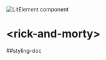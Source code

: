 ![LitElement component](https://img.shields.io/badge/litElement-component-blue.svg)

# \<rick-and-morty>

##styling-doc